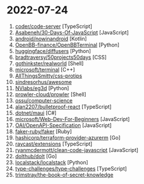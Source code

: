 # 2022-07-24

1. [coder/code-server](https://github.com/coder/code-server "VS Code in the browser") [TypeScript]
2. [Asabeneh/30-Days-Of-JavaScript](https://github.com/Asabeneh/30-Days-Of-JavaScript "30 days of JavaScript programming challenge is a step-by-step guide to learn JavaScript programming language in 30 days. This challenge may take more than 100 days, please just follow your own pace.") [JavaScript]
3. [android/nowinandroid](https://github.com/android/nowinandroid "A fully functional Android app built entirely with Kotlin and Jetpack Compose") [Kotlin]
4. [OpenBB-finance/OpenBBTerminal](https://github.com/OpenBB-finance/OpenBBTerminal "Investment Research for Everyone, Anywhere.") [Python]
5. [huggingface/diffusers](https://github.com/huggingface/diffusers "🤗 Diffusers: State-of-the-art diffusion models for image and audio generation in PyTorch") [Python]
6. [bradtraversy/50projects50days](https://github.com/bradtraversy/50projects50days "50+ mini web projects using HTML, CSS & JS") [CSS]
7. [gothinkster/realworld](https://github.com/gothinkster/realworld "The mother of all demo apps — Exemplary fullstack Medium.com clone powered by React, Angular, Node, Django, and many more 🏅") [Shell]
8. [microsoft/terminal](https://github.com/microsoft/terminal "The new Windows Terminal and the original Windows console host, all in the same place!") [C++]
9. [AllThingsSmitty/css-protips](https://github.com/AllThingsSmitty/css-protips "A collection of tips to help take your CSS skills pro") 
10. [sindresorhus/awesome](https://github.com/sindresorhus/awesome "😎 Awesome lists about all kinds of interesting topics") 
11. [NVlabs/eg3d](https://github.com/NVlabs/eg3d "") [Python]
12. [prowler-cloud/prowler](https://github.com/prowler-cloud/prowler "Prowler is an Open Source security tool to perform AWS security best practices assessments, audits, incident response, continuous monitoring, hardening and forensics readiness. It contains more than 240 controls covering CIS, PCI-DSS, ISO27001, GDPR, HIPAA, FFIEC, SOC2, AWS FTR, ENS and custom security frameworks.") [Shell]
13. [ossu/computer-science](https://github.com/ossu/computer-science "🎓 Path to a free self-taught education in Computer Science!") 
14. [alan2207/bulletproof-react](https://github.com/alan2207/bulletproof-react "🛡️ ⚛️ A simple, scalable, and powerful architecture for building production ready React applications.") [TypeScript]
15. [dotnet/maui](https://github.com/dotnet/maui ".NET MAUI is the .NET Multi-platform App UI, a framework for building native device applications spanning mobile, tablet, and desktop.") [C#]
16. [microsoft/Web-Dev-For-Beginners](https://github.com/microsoft/Web-Dev-For-Beginners "24 Lessons, 12 Weeks, Get Started as a Web Developer") [JavaScript]
17. [OAI/OpenAPI-Specification](https://github.com/OAI/OpenAPI-Specification "The OpenAPI Specification Repository") [JavaScript]
18. [faker-ruby/faker](https://github.com/faker-ruby/faker "A library for generating fake data such as names, addresses, and phone numbers.") [Ruby]
19. [hashicorp/terraform-provider-azurerm](https://github.com/hashicorp/terraform-provider-azurerm "Terraform provider for Azure Resource Manager") [Go]
20. [raycast/extensions](https://github.com/raycast/extensions "Everything you need to extend Raycast.") [TypeScript]
21. [ryanmcdermott/clean-code-javascript](https://github.com/ryanmcdermott/clean-code-javascript "🛁 Clean Code concepts adapted for JavaScript") [JavaScript]
22. [dolthub/dolt](https://github.com/dolthub/dolt "Dolt – It's Git for Data") [Go]
23. [localstack/localstack](https://github.com/localstack/localstack "💻 A fully functional local AWS cloud stack. Develop and test your cloud & Serverless apps offline!") [Python]
24. [type-challenges/type-challenges](https://github.com/type-challenges/type-challenges "Collection of TypeScript type challenges with online judge") [TypeScript]
25. [trimstray/the-book-of-secret-knowledge](https://github.com/trimstray/the-book-of-secret-knowledge "A collection of inspiring lists, manuals, cheatsheets, blogs, hacks, one-liners, cli/web tools and more.") 
